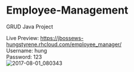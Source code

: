 # Employee-Management
GRUD Java Project

Live Preview: https://jbossews-hungstyrene.rhcloud.com/employee_manager/
<br />
Username: hung<br />
Password: 123<br />
![2017-08-01_080343](https://user-images.githubusercontent.com/9205744/28804880-6e5e0ce6-7690-11e7-83d0-33ba4a1eddc1.jpg)
